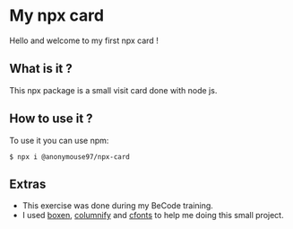 # My npx card

Hello and welcome to my first npx card !

## What is it ?

This npx package is a small visit card done with node js.

## How to use it ?

To use it you can use npm:

```$ npx i @anonymouse97/npx-card```

## Extras

- This exercise was done during my BeCode training.
- I used [boxen](https://github.com/sindresorhus/boxen), [columnify](https://github.com/timoxley/columnify) and [cfonts](https://github.com/dominikwilkowski/cfonts) to help me doing this small project.

